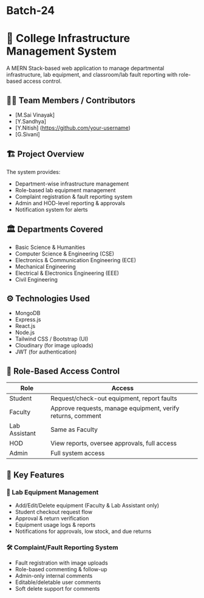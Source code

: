 # Batch-24


# 🏫 College Infrastructure Management System

A MERN Stack-based web application to manage departmental infrastructure, lab equipment, and classroom/lab fault reporting with role-based access control.

## 👨‍💻 Team Members / Contributors

- [M.Sai Vinayak] 
- [Y.Sandhya] 
- [Y.Nitish] (https://github.com/your-username)
- [G.Sivani] 

## 🏗️ Project Overview

The system provides:
- Department-wise infrastructure management
- Role-based lab equipment management
- Complaint registration & fault reporting system
- Admin and HOD-level reporting & approvals
- Notification system for alerts

## 🏛️ Departments Covered

- Basic Science & Humanities  
- Computer Science & Engineering (CSE)  
- Electronics & Communication Engineering (ECE)  
- Mechanical Engineering  
- Electrical & Electronics Engineering (EEE)  
- Civil Engineering

## ⚙️ Technologies Used

- MongoDB
- Express.js
- React.js
- Node.js
- Tailwind CSS / Bootstrap (UI)
- Cloudinary (for image uploads)
- JWT (for authentication)


## 🔐 Role-Based Access Control

| Role           | Access                                                             |
|----------------|--------------------------------------------------------------------|
| Student        | Request/check-out equipment, report faults                         |
| Faculty        | Approve requests, manage equipment, verify returns, comment        |
| Lab Assistant  | Same as Faculty                                                    |
| HOD            | View reports, oversee approvals, full access                       |
| Admin          | Full system access                                                 |

## 🧰 Key Features

### 🧪 Lab Equipment Management
- Add/Edit/Delete equipment (Faculty & Lab Assistant only)
- Student checkout request flow
- Approval & return verification
- Equipment usage logs & reports
- Notifications for approvals, low stock, and due returns

### 🛠️ Complaint/Fault Reporting System
- Fault registration with image uploads
- Role-based commenting & follow-up
- Admin-only internal comments
- Editable/deletable user comments
- Soft delete support for comments
